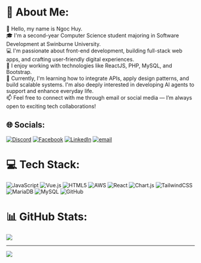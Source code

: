 # 💫 About Me:
👋 Hello, my name is Ngoc Huy.<br>🎓 I'm a second-year Computer Science student majoring in Software Development at Swinburne University.<br>💻 I'm passionate about front-end development, building full-stack web apps, and crafting user-friendly digital experiences.<br>🚀 I enjoy working with technologies like ReactJS, PHP, MySQL, and Bootstrap.<br>🌱 Currently, I'm learning how to integrate APIs, apply design patterns, and build scalable systems. I'm also deeply interested in developing AI agents to support and enhance everyday life.<br>📫 Feel free to connect with me through email or social media — I’m always open to exciting tech collaborations!


## 🌐 Socials:
[![Discord](https://img.shields.io/badge/Discord-%237289DA.svg?logo=discord&logoColor=white)](https://discord.gg/https://discord.com/users/805994639348990003) [![Facebook](https://img.shields.io/badge/Facebook-%231877F2.svg?logo=Facebook&logoColor=white)](https://facebook.com/https://www.facebook.com/ngoc.huy.duong.402989) [![LinkedIn](https://img.shields.io/badge/LinkedIn-%230077B5.svg?logo=linkedin&logoColor=white)](https://linkedin.com/in/https://www.linkedin.com/in/ngoc-huy-duong-b395902a9/) [![email](https://img.shields.io/badge/Email-D14836?logo=gmail&logoColor=white)](mailto:ngochuyduongworkemail@gmail.com) 

# 💻 Tech Stack:
![JavaScript](https://img.shields.io/badge/javascript-%23323330.svg?style=for-the-badge&logo=javascript&logoColor=%23F7DF1E) ![Vue.js](https://img.shields.io/badge/vue.js-%2335495e.svg?style=for-the-badge&logo=vuedotjs&logoColor=%234FC08D) ![HTML5](https://img.shields.io/badge/html5-%23E34F26.svg?style=for-the-badge&logo=html5&logoColor=white) ![AWS](https://img.shields.io/badge/AWS-%23FF9900.svg?style=for-the-badge&logo=amazon-aws&logoColor=white) ![React](https://img.shields.io/badge/react-%2320232a.svg?style=for-the-badge&logo=react&logoColor=%2361DAFB) ![Chart.js](https://img.shields.io/badge/chart.js-F5788D.svg?style=for-the-badge&logo=chart.js&logoColor=white) ![TailwindCSS](https://img.shields.io/badge/tailwindcss-%2338B2AC.svg?style=for-the-badge&logo=tailwind-css&logoColor=white) ![MariaDB](https://img.shields.io/badge/MariaDB-003545?style=for-the-badge&logo=mariadb&logoColor=white) ![MySQL](https://img.shields.io/badge/mysql-4479A1.svg?style=for-the-badge&logo=mysql&logoColor=white) ![GitHub](https://img.shields.io/badge/github-%23121011.svg?style=for-the-badge&logo=github&logoColor=white)
# 📊 GitHub Stats:
![](https://github-readme-stats.vercel.app/api/top-langs/?username=HuyNgocDuong&theme=dark&hide_border=false&include_all_commits=false&count_private=false&layout=compact)

---
[![](https://visitcount.itsvg.in/api?id=HuyNgocDuong&icon=0&color=0)](https://visitcount.itsvg.in)

<!-- Proudly created with GPRM ( https://gprm.itsvg.in ) -->
